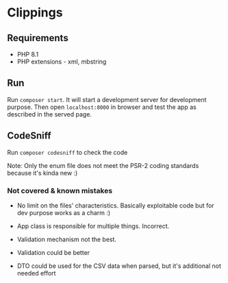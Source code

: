 # Clippings

## Requirements

- PHP 8.1
- PHP extensions - xml, mbstring

## Run

Run `composer start`. It will start a development server for development purpose. 
Then open `localhost:8000` in browser and test the app as described in the served page.

## CodeSniff

Run `composer codesniff` to check the code

Note: Only the enum file does not meet the PSR-2 coding standards because it's kinda new :)

### Not covered & known mistakes

- No limit on the files' characteristics. Basically exploitable code but for dev purpose works as a charm :)

- App class is responsible for multiple things. Incorrect.
- Validation mechanism not the best.
- Validation could be better
- DTO could be used for the CSV data when parsed, but it's additional not needed effort 